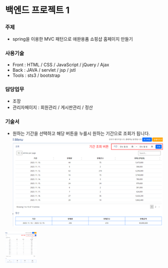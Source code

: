 # 백엔드 프로젝트 1

### 주제
- spring을 이용한 MVC 패턴으로 애완용품 쇼핑샵 홈페이지 만들기

### 사용기술
- Front : HTML / CSS / JavaScript / jQuery / Ajax
- Back : JAVA / servlet / jsp / jstl
- Tools : sts3 / bootstrap

### 담당업무
- 조장
- 관리자페이지 : 회원관리 / 게시판관리 / 정산

### 기술서
- 원하는 기간을 선택하고 해당 버튼을 누를시 원하는 기간으로 조회가 됩니다.
![picture alt](/skill/skill1.png "Title is optional")
<img src="/skill/skill1.png" alt="skillScreen1" style="height: 100px; width:100px;"/>
